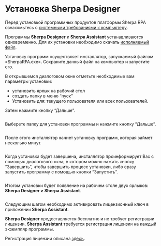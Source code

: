 # Установка Sherpa Designer

Перед установкой программных продуктов платформы Sherpa RPA ознакомьтесь с [системными требованиями к компьютеру](./#sistemnye-trebovaniya-dlya-ustanovki-sherpa-designer).

Программы **Sherpa Designer** и **Sherpa Assistant** устанавливаются одновременно. Для их установки необходимо скачать [исполняемый файл](https://docs.sherparpa.ru/ssylki-na-distributivy).

Установку программ осуществляет инсталлятор, запускаемый файлом «SherpaRPA.exe». Сохраните данный файл на компьютер и запустите его.

В открывшемся диалоговом окне отметьте необходимые вам параметры установки:

* установить ярлык на рабочий стол
* создать папку в меню “пуск”
* Установить для: текущего пользователя или всех пользователей.

Затем нажмите кнопку “Дальше”.

<figure><img src="https://docs.sherparpa.ru/~gitbook/image?url=https%3A%2F%2Fsherparpa.ru%2Fwp-content%2Fuploads%2F2024%2F03%2Fskrin-1.png&#x26;width=768&#x26;dpr=4&#x26;quality=100&#x26;sign=330dfe22&#x26;sv=1" alt=""><figcaption></figcaption></figure>

Выберете папку для установки программы и нажмите кнопку “Дальше”.

<figure><img src="https://docs.sherparpa.ru/~gitbook/image?url=https%3A%2F%2Fsherparpa.ru%2Fwp-content%2Fuploads%2F2024%2F03%2Fskrin-2.png&#x26;width=768&#x26;dpr=4&#x26;quality=100&#x26;sign=3b17b47d&#x26;sv=1" alt=""><figcaption></figcaption></figure>

После этого инсталлятор начнет установку программ, которая займет несколько минут.

<figure><img src="https://docs.sherparpa.ru/~gitbook/image?url=https%3A%2F%2Fsherparpa.ru%2Fwp-content%2Fuploads%2F2024%2F03%2Fskrin-3.png&#x26;width=768&#x26;dpr=4&#x26;quality=100&#x26;sign=54dad4d4&#x26;sv=1" alt=""><figcaption></figcaption></figure>

Когда установка будет завершена, инсталлятор проинформирует Вас с помощью диалогового окна, в котором можно нажать кнопку “Завершить”, чтобы завершить процесс установки, либо сразу запустить программу с помощью кнопки “Запустить”.

<figure><img src="https://docs.sherparpa.ru/~gitbook/image?url=https%3A%2F%2Fsherparpa.ru%2Fwp-content%2Fuploads%2F2024%2F03%2Fskrin-4.png&#x26;width=768&#x26;dpr=4&#x26;quality=100&#x26;sign=7a6eb227&#x26;sv=1" alt=""><figcaption></figcaption></figure>

Итогом установки будет появление на рабочем столе двух ярлыков: **Sherpa Designer** и **Sherpa Assistant**.

<figure><img src="https://docs.sherparpa.ru/~gitbook/image?url=https%3A%2F%2Fsherparpa.ru%2Fwp-content%2Fuploads%2F2024%2F03%2Fskrin-5.png&#x26;width=768&#x26;dpr=4&#x26;quality=100&#x26;sign=5176952e&#x26;sv=1" alt=""><figcaption></figcaption></figure>

Следующим шагом необходимо активировать лицензионный ключ в приложении **Sherpa Assistant**.

**Sherpa Designer** предоставляется бесплатно и не требует регистрации лицензии. **Sherpa Assistant** требуется регистрация лицензии на каждый экземпляр программы.

Регистрация лицензии описана [здесь](../o-platforme-sherpa-rpa/nachalo-raboty/).
